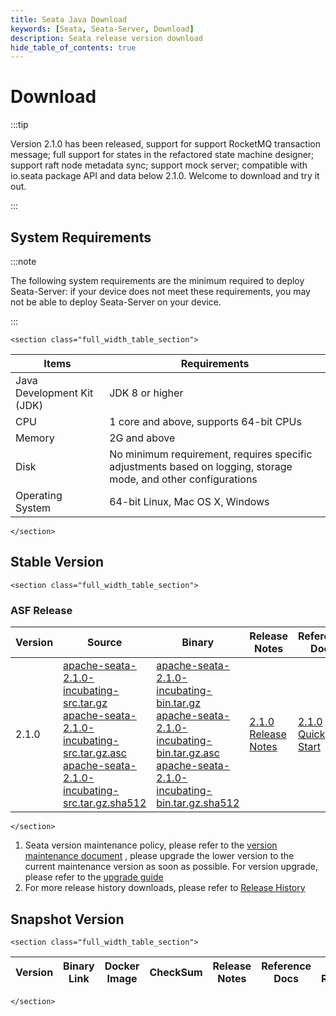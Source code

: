 ```yaml
---
title: Seata Java Download
keywords: [Seata, Seata-Server, Download]
description: Seata release version download
hide_table_of_contents: true
---
```


# Download

:::tip

Version 2.1.0 has been released, support for support RocketMQ transaction message; full support for states in the refactored state machine designer; support raft node metadata sync; support mock server; compatible with io.seata package API and data below 2.1.0. Welcome to download and try it out.

:::

## System Requirements

:::note

The following system requirements are the minimum required to deploy Seata-Server: if your device does not meet these
requirements, you may not be able to deploy Seata-Server on your device.

:::

```mdx-code-block
<section class="full_width_table_section">
```

| Items                      | Requirements                                                                                                   |
| -------------------------- | -------------------------------------------------------------------------------------------------------------- |
| Java Development Kit (JDK) | JDK 8 or higher                                                                                                |
| CPU                        | 1 core and above, supports 64-bit CPUs                                                                         |
| Memory                     | 2G and above                                                                                                   |
| Disk                       | No minimum requirement, requires specific adjustments based on logging, storage mode, and other configurations |
| Operating System           | 64-bit Linux, Mac OS X, Windows                                                                                |

```mdx-code-block
</section>
```

## Stable Version

```mdx-code-block
<section class="full_width_table_section">
```
### ASF Release
| Version | Source                                                                                                                                                                                                                                                                                                                                                                                                                                                                                | Binary | Release Notes                               | Reference Docs                              |
|---------|---------------------------------------------------------------------------------------------------------------------------------------------------------------------------------------------------------------------------------------------------------------------------------------------------------------------------------------------------------------------------------------------------------------------------------------------------------------------------------------| -------------------------------- |---------------------------------------------|---------------------------------------------|
| 2.1.0   | [apache-seata-2.1.0-incubating-src.tar.gz](https://downloads.apache.org/incubator/seata/2.1.0/apache-seata-2.1.0-incubating-src.tar.gz) <br/> [apache-seata-2.1.0-incubating-src.tar.gz.asc](https://dist.apache.org/repos/dist/release/incubator/seata/2.1.0/apache-seata-2.1.0-incubating-src.tar.gz.asc) <br/> [apache-seata-2.1.0-incubating-src.tar.gz.sha512](https://dist.apache.org/repos/dist/release/incubator/seata/2.1.0/apache-seata-2.1.0-incubating-src.tar.gz.sha512) | [apache-seata-2.1.0-incubating-bin.tar.gz](https://dist.apache.org/repos/dist/release/incubator/seata/2.1.0/apache-seata-2.1.0-incubating-bin.tar.gz) <br/> [apache-seata-2.1.0-incubating-bin.tar.gz.asc](https://dist.apache.org/repos/dist/release/incubator/seata/2.1.0/apache-seata-2.1.0-incubating-bin.tar.gz.asc)<br/> [apache-seata-2.1.0-incubating-bin.tar.gz.sha512](https://dist.apache.org/repos/dist/release/incubator/seata/2.1.0/apache-seata-2.1.0-incubating-bin.tar.gz.sha512) | [2.1.0 Release Notes](https://github.com/apache/incubator-seata/releases/tag/v2.1.0) | [2.1.0 Quick Start](/docs/user/quickstart/) |

```mdx-code-block
</section>
```

1. Seata version maintenance policy, please refer to the [version maintenance document](/docs/ops/version-maintain-plan)
   , please upgrade the lower version to the current maintenance version as soon as possible. For version upgrade,
   please refer to the [upgrade guide](/docs/ops/upgrade)
2. For more release history downloads, please refer to [Release History](/unversioned/release-history/seata-server)

## Snapshot Version

```mdx-code-block
<section class="full_width_table_section">
```

| Version | Binary Link | Docker Image | CheckSum | Release Notes | Reference Docs | Is ASF Release |
| ------- | ----------- | ------------ | -------- | ------------- | -------------- | -------------- |

```mdx-code-block
</section>
```
